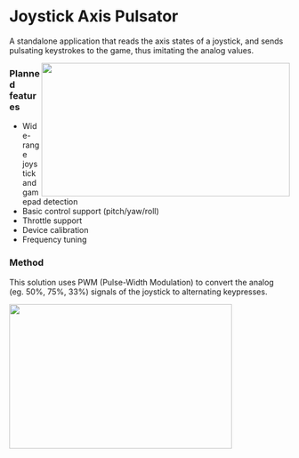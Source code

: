 # Joystick Axis Pulsator
A standalone application that reads the axis states of a joystick, and sends pulsating keystrokes to the game, thus imitating the analog values.

<img align="right" width="446" height="240" src="https://www.onekilobit.eu/media/uploads/joystickPulsator/mainMenu.jpg">

### Planned features
- Wide-range joystick and gamepad detection
- Basic control support (pitch/yaw/roll)
- Throttle support
- Device calibration
- Frequency tuning

### Method
This solution uses PWM (Pulse-Width Modulation) to convert the analog (eg. 50%, 75%, 33%) signals of the joystick to alternating keypresses.

<img align="left" width="400" height="260" src="https://www.onekilobit.eu/media/uploads/joystickPulsator/pwm.png">
